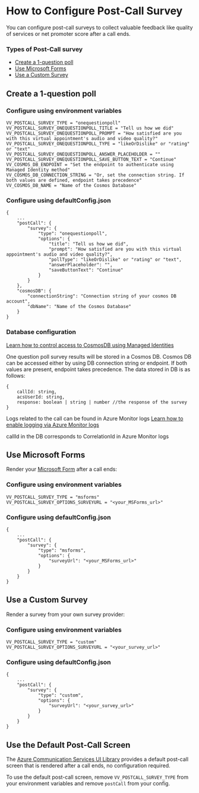 # How to Configure Post-Call Survey

You can configure post-call surveys to collect valuable feedback like quality of services or net promoter score after a call ends.

### Types of Post-Call survey

- [Create a 1-question poll](#onequestionpoll)
- [Use Microsoft Forms](#msforms)
- [Use a Custom Survey](#custom)

## <a id="onequestionpoll">Create a 1-question poll</a>

### Configure using environment variables

```
VV_POSTCALL_SURVEY_TYPE = "onequestionpoll"
VV_POSTCALL_SURVEY_ONEQUESTIONPOLL_TITLE = "Tell us how we did"
VV_POSTCALL_SURVEY_ONEQUESTIONPOLL_PROMPT = "How satisfied are you with this virtual appointment's audio and video quality?"
VV_POSTCALL_SURVEY_ONEQUESTIONPOLL_TYPE = "likeOrDislike" or "rating" or "text"
VV_POSTCALL_SURVEY_ONEQUESTIONPOLL_ANSWER_PLACEHOLDER = ""
VV_POSTCALL_SURVEY_ONEQUESTIONPOLL_SAVE_BUTTON_TEXT = "Continue"
VV_COSMOS_DB_ENDPOINT = "Set the endpoint to authenticate using Managed Identity method"
VV_COSMOS_DB_CONNECTION_STRING = "Or, set the connection string. If both values are defined, endpoint takes precedence"
VV_COSMOS_DB_NAME = "Name of the Cosmos Database"
```

### Configure using defaultConfig.json

```
{
    ...
    "postCall": {
        "survey": {
            "type": "onequestionpoll",
            "options": {
                "title": "Tell us how we did",
                "prompt": "How satisfied are you with this virtual appointment's audio and video quality?",
                "pollType": "likeOrDislike" or "rating" or "text",
                "answerPlaceholder": "",
                "saveButtonText": "Continue"
            }
        }
    },
    "cosmosDB": {
        "connectionString": "Connection string of your cosmos DB account",
        "dbName": "Name of the Cosmos Database"
    }
}

```

### <a id="databaseConfiguration">Database configuration</a>

[Learn how to control access to CosmosDB using Managed Identities](https://learn.microsoft.com/en-us/azure/cosmos-db/managed-identity-based-authentication)

One question poll survey results will be stored in a Cosmos DB.
Cosmos DB can be accessed either by using DB connection string or endpoint. If both values are present, endpoint takes precedence.
The data stored in DB is as follows:

```
{
    callId: string,
    acsUserId: string,
    response: boolean | string | number //the response of the survey
}
```

Logs related to the call can be found in Azure Monitor logs
[Learn how to enable logging via Azure Monitor logs](https://learn.microsoft.com/en-us/azure/communication-services/concepts/analytics/enable-logging)

callId in the DB corresponds to CorrelationId in Azure Monitor logs

## <a id="msforms">Use Microsoft Forms</a>

Render your [Microsoft Form](https://www.microsoft.com/en-ca/microsoft-365/online-surveys-polls-quizzes) after a call ends:

### Configure using environment variables

```
VV_POSTCALL_SURVEY_TYPE = "msforms"
VV_POSTCALL_SURVEY_OPTIONS_SURVEYURL = "<your_MSForms_url>"
```

### Configure using defaultConfig.json

```
{
    ...
    "postCall": {
        "survey": {
            "type": "msforms",
            "options": {
                "surveyUrl": "<your_MSForms_url>"
            }
        }
    }
}
```

## <a id="custom">Use a Custom Survey</a>

Render a survey from your own survey provider:

### Configure using environment variables

```
VV_POSTCALL_SURVEY_TYPE = "custom"
VV_POSTCALL_SURVEY_OPTIONS_SURVEYURL = "<your_survey_url>"
```

### Configure using defaultConfig.json

```
{
    ...
    "postCall": {
        "survey": {
            "type": "custom",
            "options": {
                "surveyUrl": "<your_survey_url>"
            }
        }
    }
}
```

## Use the Default Post-Call Screen

The [Azure Communication Services UI Library](https://azure.github.io/communication-ui-library/) provides a default post-call screen that is rendered after a call ends, no configuration required.

To use the default post-call screen, remove `VV_POSTCALL_SURVEY_TYPE` from your environment variables and remove `postCall` from your config.
